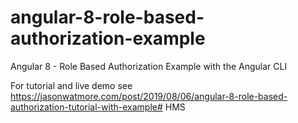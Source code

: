 # angular-8-role-based-authorization-example

Angular 8 - Role Based Authorization Example with the Angular CLI

For tutorial and live demo see https://jasonwatmore.com/post/2019/08/06/angular-8-role-based-authorization-tutorial-with-example# HMS
